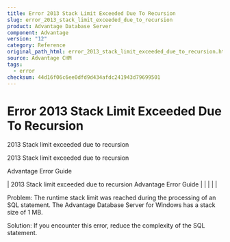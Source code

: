 ```yaml
---
title: Error 2013 Stack Limit Exceeded Due To Recursion
slug: error_2013_stack_limit_exceeded_due_to_recursion
product: Advantage Database Server
component: Advantage
version: "12"
category: Reference
original_path_html: error_2013_stack_limit_exceeded_due_to_recursion.htm
source: Advantage CHM
tags:
  - error
checksum: 44d16f06c6ee0dfd9d434afdc241943d79699501
---
```


# Error 2013 Stack Limit Exceeded Due To Recursion

2013 Stack limit exceeded due to recursion

2013 Stack limit exceeded due to recursion

Advantage Error Guide

| 2013 Stack limit exceeded due to recursion  Advantage Error Guide |  |  |  |  |

Problem: The runtime stack limit was reached during the processing of an SQL statement. The Advantage Database Server for Windows has a stack size of 1 MB.

Solution: If you encounter this error, reduce the complexity of the SQL statement.
